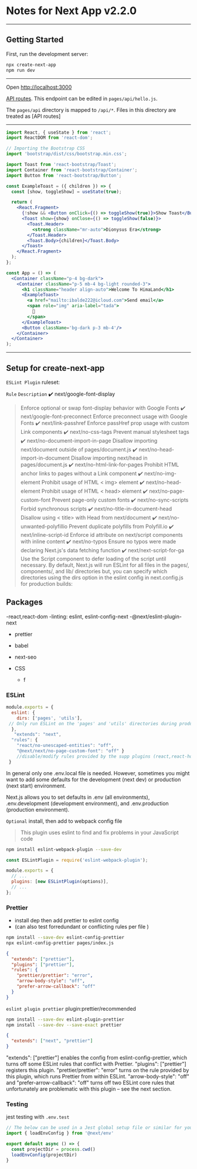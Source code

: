 
# Notes for Next App v2.2.0

___

## Getting Started

First, run the development server:

```bash
npx create-next-app
npm run dev

```

___

Open [http://localhost:3000](http://localhost:3000)

[API routes](http://localhost:3000/api/hello). This endpoint can be edited in `pages/api/hello.js`.

The `pages/api` directory is mapped to `/api/*`.
Files in this directory are treated as [API routes]
___

```jsx
import React, { useState } from 'react';
import ReactDOM from 'react-dom';

// Importing the Bootstrap CSS
import 'bootstrap/dist/css/bootstrap.min.css';

import Toast from 'react-bootstrap/Toast';
import Container from 'react-bootstrap/Container';
import Button from 'react-bootstrap/Button';

const ExampleToast = ({ children }) => {
  const [show, toggleShow] = useState(true);

  return (
    <React.Fragment>
      {!show && <Button onClick={() => toggleShow(true)}>Show Toast</Button>}
      <Toast show={show} onClose={() => toggleShow(false)}>
        <Toast.Header>
          <strong className="mr-auto">Dionysus Era</strong>
        </Toast.Header>
        <Toast.Body>{children}</Toast.Body>
      </Toast>
    </React.Fragment>
  );
};

const App = () => (
  <Container className="p-4 bg-dark">
    <Container className="p-5 mb-4 bg-light rounded-3">
      <h1 className="header align-auto">Welcome To HimaLand</h1>
      <ExampleToast>
        <a href="mailto:ibalde222@icloud.com">Send email</a>
        <span role="img" aria-label="tada">
          🎉
        </span>
      </ExampleToast>
      <Button className='bg-dark p-3 mb-4'/>
    </Container>
  </Container>
);
```

___

## Setup for create-next-app

`ESLint Plugin`
ruleset:

`Rule` `Description`
✔️ next/google-font-display
> Enforce optional or swap font-display behavior with Google Fonts
✔️ next/google-font-preconnect
> Enforce preconnect usage with Google Fonts
✔️ next/link-passhref
> Enforce passHref prop usage with custom Link components
✔️ next/no-css-tags
> Prevent manual stylesheet tags
✔️ next/no-document-import-in-page
> Disallow importing next/document outside of pages/document.js
✔️ next/no-head-import-in-document
>Disallow importing next/head in pages/document.js
✔️ next/no-html-link-for-pages
>Prohibit HTML anchor links to pages without a Link component
✔️ next/no-img-element
>Prohibit usage of HTML < img> element
✔️ next/no-head-element
>Prohibit usage of HTML < head> element
✔️ next/no-page-custom-font
>Prevent page-only custom fonts
✔️ next/no-sync-scripts
>Forbid synchronous scripts
✔️ next/no-title-in-document-head
>Disallow using < title> with Head from next/document
✔️ next/no-unwanted-polyfillio
>Prevent duplicate polyfills from Polyfill.io
✔️ next/inline-script-id
>Enforce id attribute on next/script components with inline content
✔️ next/no-typos
>Ensure no typos were made declaring Next.js's data fetching function
✔️ next/next-script-for-ga
>Use the Script component to defer loading of the script until necessary.
>By default, Next.js will run ESLint for all files in the pages/, components/, and lib/ directories
  but, you can specify which directories using the dirs option in the eslint config in next.config.js for production builds:

## Packages

-react,react-dom
-linting: eslint, eslint-config-next
    -@next/eslint-plugin-next

- prettier
- babel
- next-seo

- CSS
  - f

### ESLint

```js
module.exports = {
  eslint: {
    dirs: ['pages', 'utils'],
 // Only run ESLint on the 'pages' and 'utils' directories during production builds (next build)
  },
   "extends": "next",
  "rules": {
    "react/no-unescaped-entities": "off",
    "@next/next/no-page-custom-font": "off" }
    //disable/modify rules provided by the supp plugins (react,react-hooks,next) by using rules property in .eslintrc file
 }
```

In general only one .env.local file is needed. However, sometimes you might want to add some defaults for the development (next dev) or production (next start) environment.

Next.js allows you to set defaults in .env (all environments), .env.development (development environment), and .env.production (production environment).

`Optional` install, then add to webpack config file
>This plugin uses eslint to find and fix problems in your JavaScript code

```bash
npm install eslint-webpack-plugin --save-dev
```

```js
const ESLintPlugin = require('eslint-webpack-plugin');

module.exports = {
  // ...
  plugins: [new ESLintPlugin(options)],
  // ...
};
```

### Prettier

- install dep then add prettier to eslint config 
- (can also test forredundant or conflicting rules per file )

```bash
npm install --save-dev eslint-config-prettier
npx eslint-config-prettier pages/index.js
```

```json
{
  "extends": ["prettier"],
  "plugins": ["prettier"],
  "rules": {
    "prettier/prettier": "error",
    "arrow-body-style": "off",
    "prefer-arrow-callback": "off"
  }
}
```

`eslint plugin prettier`
plugin:prettier/recommended

```bash
npm install --save-dev eslint-plugin-prettier
npm install --save-dev --save-exact prettier
```

```json
{
  "extends": ["next", "prettier"]
}
```

"extends": ["prettier"] enables the config from eslint-config-prettier, which turns off some ESLint rules that conflict with Prettier.
"plugins": ["prettier"] registers this plugin.
"prettier/prettier": "error" turns on the rule provided by this plugin, which runs Prettier from within ESLint.
"arrow-body-style": "off" and "prefer-arrow-callback": "off" turns off two ESLint core rules that unfortunately are problematic with this plugin – see the next section.


### Testing

jest testing with `.env.test`

```js
// The below can be used in a Jest global setup file or similar for your testing set-up
import { loadEnvConfig } from '@next/env'

export default async () => {
  const projectDir = process.cwd()
  loadEnvConfig(projectDir)
}
```
